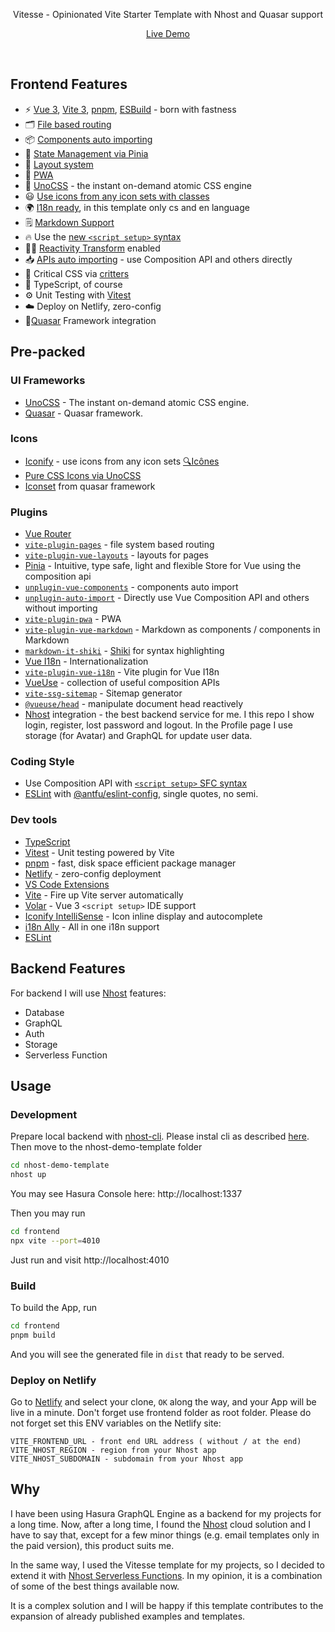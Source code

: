 <p align='center'>Vitesse - Opinionated Vite Starter Template with Nhost and Quasar support</p>

<p  align='center'>
<a  href="https://nhost-quasar-vite.netlify.app/">Live Demo</a>
</p>
<br>

## Frontend Features

- ⚡️ [Vue 3](https://github.com/vuejs/core), [Vite 3](https://github.com/vitejs/vite), [pnpm](https://pnpm.io/), [ESBuild](https://github.com/evanw/esbuild) - born with fastness
- 🗂 [File based routing](./frontend/src/pages)
- 📦 [Components auto importing](./frontend/src/components)
- 🍍 [State Management via Pinia](https://pinia.vuejs.org/)
- 📑 [Layout system](./frontend/src/layouts)
- 📲 [PWA](https://github.com/antfu/vite-plugin-pwa)
- 🎨 [UnoCSS](https://github.com/antfu/unocss) - the instant on-demand atomic CSS engine
- 😃 [Use icons from any icon sets with classes](https://github.com/antfu/unocss/tree/main/packages/preset-icons)
- 🌍 [I18n ready](./frontend/locales), in this template only cs and en language
- 🗒 [Markdown Support](https://github.com/antfu/vite-plugin-vue-markdown)
- 🔥 Use the [new `<script setup>` syntax](https://github.com/vuejs/rfcs/pull/227)
- 🤙🏻 [Reactivity Transform](https://vuejs.org/guide/extras/reactivity-transform.html) enabled
- 📥 [APIs auto importing](https://github.com/antfu/unplugin-auto-import) - use Composition API and others directly
- 🦔 Critical CSS via [critters](https://github.com/GoogleChromeLabs/critters)
- 🦾 TypeScript, of course
- ⚙️ Unit Testing with [Vitest](https://github.com/vitest-dev/vitest)
- ☁️ Deploy on Netlify, zero-config
- 📑[Quasar](https://github.com/quasarframework/quasar) Framework integration
  <br>

## Pre-packed

### UI Frameworks

- [UnoCSS](https://github.com/antfu/unocss) - The instant on-demand atomic CSS engine.
- [Quasar](https://github.com/quasarframework/quasar) - Quasar framework.

### Icons

- [Iconify](https://iconify.design) - use icons from any icon sets [🔍Icônes](https://icones.netlify.app/)
- [Pure CSS Icons via UnoCSS](https://github.com/antfu/unocss/tree/main/packages/preset-icons)
- [Iconset](https://quasar.dev/vue-components/icon) from quasar framework

### Plugins

- [Vue Router](https://github.com/vuejs/router)
- [`vite-plugin-pages`](https://github.com/hannoeru/vite-plugin-pages) - file system based routing
- [`vite-plugin-vue-layouts`](https://github.com/JohnCampionJr/vite-plugin-vue-layouts) - layouts for pages
- [Pinia](https://pinia.esm.dev) - Intuitive, type safe, light and flexible Store for Vue using the composition api
- [`unplugin-vue-components`](https://github.com/antfu/unplugin-vue-components) - components auto import
- [`unplugin-auto-import`](https://github.com/antfu/unplugin-auto-import) - Directly use Vue Composition API and others without importing
- [`vite-plugin-pwa`](https://github.com/antfu/vite-plugin-pwa) - PWA
- [`vite-plugin-vue-markdown`](https://github.com/antfu/vite-plugin-vue-markdown) - Markdown as components / components in Markdown
- [`markdown-it-shiki`](https://github.com/antfu/markdown-it-shiki) - [Shiki](https://github.com/shikijs/shiki) for syntax highlighting
- [Vue I18n](https://github.com/intlify/vue-i18n-next) - Internationalization
- [`vite-plugin-vue-i18n`](https://github.com/intlify/bundle-tools/tree/main/packages/vite-plugin-vue-i18n) - Vite plugin for Vue I18n
- [VueUse](https://github.com/antfu/vueuse) - collection of useful composition APIs
- [`vite-ssg-sitemap`](https://github.com/jbaubree/vite-ssg-sitemap) - Sitemap generator
- [`@vueuse/head`](https://github.com/vueuse/head) - manipulate document head reactively
- [Nhost](https://nhost.io/) integration - the best backend service for me. I this repo I show login, register, lost password and logout. In the Profile page I use storage (for Avatar) and GraphQL for update user data.

### Coding Style

- Use Composition API with [`<script setup>` SFC syntax](https://github.com/vuejs/rfcs/pull/227)
- [ESLint](https://eslint.org/) with [@antfu/eslint-config](https://github.com/antfu/eslint-config), single quotes, no semi.

### Dev tools

- [TypeScript](https://www.typescriptlang.org/)
- [Vitest](https://github.com/vitest-dev/vitest) - Unit testing powered by Vite
- [pnpm](https://pnpm.js.org/) - fast, disk space efficient package manager
- [Netlify](https://www.netlify.com/) - zero-config deployment
- [VS Code Extensions](./.vscode/extensions.json)
- [Vite](https://marketplace.visualstudio.com/items?itemName=antfu.vite) - Fire up Vite server automatically
- [Volar](https://marketplace.visualstudio.com/items?itemName=Vue.volar) - Vue 3 `<script setup>` IDE support
- [Iconify IntelliSense](https://marketplace.visualstudio.com/items?itemName=antfu.iconify) - Icon inline display and autocomplete
- [i18n Ally](https://marketplace.visualstudio.com/items?itemName=lokalise.i18n-ally) - All in one i18n support
- [ESLint](https://marketplace.visualstudio.com/items?itemName=dbaeumer.vscode-eslint)

## Backend Features

For backend I will use [Nhost](http://nhost.io) features:

- Database
- GraphQL
- Auth
- Storage
- Serverless Function

## Usage

### Development

Prepare local backend with [nhost-cli](https://github.com/nhost/cli). Please instal cli as described [here](https://github.com/nhost/cli#installation). Then move to the nhost-demo-template folder

```bash
cd nhost-demo-template
nhost up
```

You may see Hasura Console here: http://localhost:1337

Then you may run

```bash
cd frontend
npx vite --port=4010
```

Just run and visit http://localhost:4010

### Build

To build the App, run

```bash
cd frontend
pnpm build
```

And you will see the generated file in `dist` that ready to be served.

### Deploy on Netlify

Go to [Netlify](https://app.netlify.com/start) and select your clone, `OK` along the way, and your App will be live in a minute. Don't forget use frontend folder as root folder.
Please do not forget set this ENV variables on the Netlify site:

```
VITE_FRONTEND_URL - front end URL address ( without / at the end)
VITE_NHOST_REGION - region from your Nhost app
VITE_NHOST_SUBDOMAIN - subdomain from your Nhost app
```

## Why

I have been using Hasura GraphQL Engine as a backend for my projects for a long time. Now, after a long time, I found the [Nhost](http://nhost.io) cloud solution and I have to say that, except for a few minor things (e.g. email templates only in the paid version), this product suits me.

In the same way, I used the Vitesse template for my projects, so I decided to extend it with [Nhost Serverless Functions](https://docs.nhost.io/platform/serverless-functions). In my opinion, it is a combination of some of the best things available now.

It is a complex solution and I will be happy if this template contributes to the expansion of already published examples and templates.
